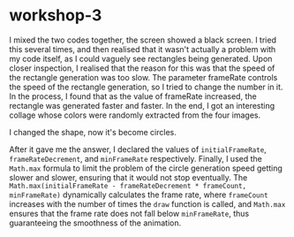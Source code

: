 # workshop-3

I mixed the two codes together, the screen showed a black screen. I tried this several times, and then realised that it wasn't actually a problem with my code itself, as I could vaguely see rectangles being generated. Upon closer inspection, I realised that the reason for this was that the speed of the rectangle generation was too slow. The parameter frameRate controls the speed of the rectangle generation, so I tried to change the number in it. In the process, I found that as the value of frameRate increased, the rectangle was generated faster and faster. In the end, I got an interesting collage whose colors were randomly extracted from the four images.

I changed the shape, now it's become circles.

After it gave me the answer, I declared the values of `initialFrameRate`, `frameRateDecrement`, and `minFrameRate` respectively. Finally, I used the `Math.max` formula to limit the problem of the circle generation speed getting slower and slower, ensuring that it would not stop eventually. The `Math.max(initialFrameRate - frameRateDecrement * frameCount, minFrameRate)` dynamically calculates the frame rate, where `frameCount` increases with the number of times the `draw` function is called, and `Math.max` ensures that the frame rate does not fall below `minFrameRate`, thus guaranteeing the smoothness of the animation.
